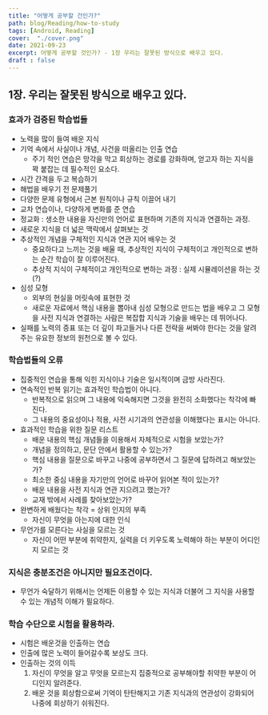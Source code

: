 ```yaml
---
title: "어떻게 공부할 건인가?"
path: blog/Reading/how-to-study
tags: [Android, Reading]
cover:  "./cover.png"
date: 2021-09-23
excerpt: 어떻게 공부할 것인가? - 1장 우리는 잘못된 방식으로 배우고 있다.
draft : false
---
```


## 1장. 우리는 잘못된 방식으로 배우고 있다.

### 효과가 검증된 학습법들 
* 노력을 많이 들여 배운 지식 
* 기억 속에서 사실이나 개념, 사건을 떠올리는 인출 연습
    * 주기 적인 연습은 망각을 막고 회상하는 경로를 강화하며, 얻고자 하는 지식을 꽉 붙잡는 데 필수적인 요소다.
* 시간 간격을 두고 복습하기 
* 해법을 배우기 전 문제풀기 
* 다양한 문제 유형에서 근본 원칙이나 규칙 이끌어 내기 
* 교차 연습이나, 다양하게 변화를 준 연습 
* 정교화 : 생소한 내용을 자신만의 언어로 표현하며 기존의 지식과 연결하는 과정.
* 새로운 지식을 더 넓은 맥락에서 살펴보는 것 
* 추상적인 개념을 구체적인 지식과 연관 지어 배우는 것 
    * 중요하다고 느끼는 것을 배울 때, 추상적인 지식이 구체적이고 개인적으로 변하는 순간 학습이 잘 이루어진다.
    * 추상적 지식이 구체적이고 개인적으로 변하는 과정 : 실제 시뮬레이션을 하는 것(?)
* 심성 모형 
    * 외부의 현실을 머릿속에 표현한 것
    * 새로운 자료에서 핵심 내용을 뽑아내 심성 모형으로 만드는 법을 배우고 그 모형을 사전 지식과 연결하는 사람은 복잡합 지식과 기술을 배우는 데 뛰어나다.
* 실패를 노력의 증표 또는 더 깊이 파고들거나 다른 전략을 써봐야 한다는 것을 알려주는 유요한 정보의 원천으로 볼 수 있다.

### 학습법들의 오류 
* 집중적인 연습을 통해 익힌 지식이나 기술은 일시적이며 금방 사라진다.
* 연속적인 반복 읽기는 효과적인 학습법이 아니다.
    * 반복적으로 읽으며 그 내용에 익숙해지면 그것을 완전히 소화했다는 착각에 빠진다.
    * 그 내용의 중요성이나 적용, 사전 시기과의 연관성을 이해했다는 표시는 아니다.
* 효과적인 학습을 위한 질문 리스트 
    * 배운 내용의 핵심 개념들을 이용해서 자체적으로 시험을 보았는가?
    * 개념을 정의하고, 문단 안에서 활용할 수 있는가?
    * 핵심 내용을 질문으로 바꾸고 나중에 공부하면서 그 질문에 답하려고 해보았는가?
    * 최소한 중심 내용을 자기만의 언어로 바꾸어 읽어본 적이 있는가?
    * 배운 내용을 사전 지식과 연관 지으려고 했는가?
    * 교재 밖에서 사례를 찾아보았는가?
* 완변하게 배웠다는 착각 = 상위 인지의 부족
    * 자신이 무엇을 아는지에 대한 인식
* 무언가를 모른다는 사실을 모르는 것 
    * 자신이 어떤 부분에 취약한지, 실력을 더 키우도록 노력해야 하는 부분이 어디인지 모르는 것

### 지식은 충분조건은 아니지만 필요조건이다.
* 무언가 숙달하기 위해서는 언제든 이용할 수 있는 지식과 더불어 그 지식을 사용할 수 있는 개념적 이해가 필요하다.

### 학습 수단으로 시험을 활용하라.
* 시험은 배운것을 인출하는 연습 
* 인출에 많은 노력이 들어갈수록 보상도 크다.
* 인출하는 것의 이득 
    1. 자신이 무엇을 알고 무엇을 모르는지 집중적으로 공부해야할 취약한 부분이 어디인지 알려준다.
    2. 배운 것을 회상함으로써 기억이 탄탄해지고 기존 지식과의 연관성이 강화되어 나중에 회상하기 쉬워진다.
